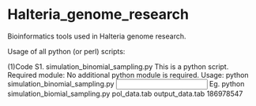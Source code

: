 # Halteria_genome_research
Bioinformatics tools used in Halteria genome research.

Usage of all python (or perl) scripts:

(1)Code S1. simulation_binomial_sampling.py
This is a python script.
Required module: No additional python module is required.
Usage: python simulation_binomial_sampling.py <input file: table recording pool population data> <output file> <total reads number> 
  Eg. python simulation_biomial_sampling.py pol_data.tab output_data.tab 186978547
